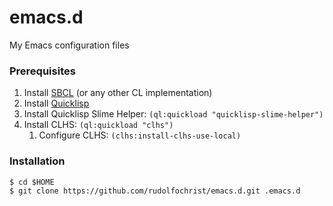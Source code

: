 # emacs.d

My Emacs configuration files

### Prerequisites

1. Install [SBCL](http://www.sbcl.org/) (or any other CL implementation)
2. Install [Quicklisp](http://www.quicklisp.org/)
3. Install Quicklisp Slime Helper: `(ql:quickload "quicklisp-slime-helper")`
4. Install CLHS: `(ql:quickload "clhs")`
   1. Configure CLHS: `(clhs:install-clhs-use-local)`

### Installation

    $ cd $HOME
    $ git clone https://github.com/rudolfochrist/emacs.d.git .emacs.d
